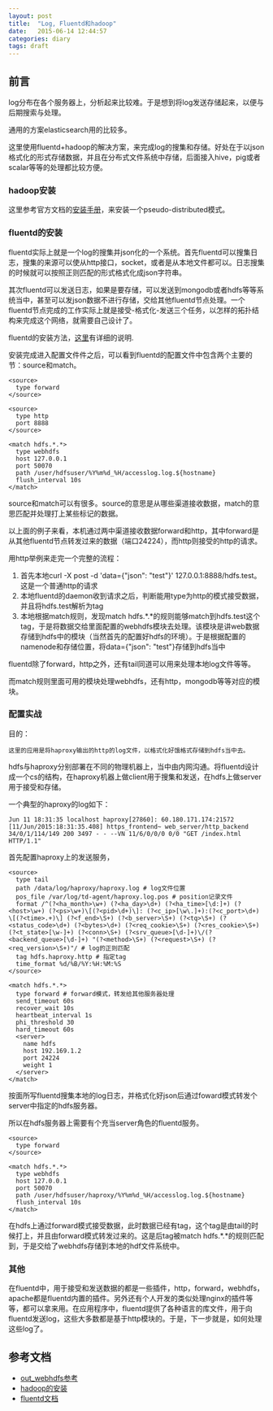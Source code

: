 ```yaml
---
layout: post
title:  "Log, Fluentd和hadoop"
date:   2015-06-14 12:44:57
categories: diary
tags: draft
---
```


## 前言

log分布在各个服务器上，分析起来比较难。于是想到将log发送存储起来，以便与后期搜索与处理。

通用的方案elasticsearch用的比较多。

这里使用fluentd+hadoop的解决方案，来完成log的搜集和存储。好处在于以json格式化的形式存储数据，并且在分布式文件系统中存储，后面接入hive，pig或者scalar等等的处理都比较方便。

### hadoop安装

这里参考官方文档的[安装手册](http://hadoop.apache.org/docs/current/hadoop-project-dist/hadoop-common/SingleCluster.html)，来安装一个pseudo-distributed模式。

### fluentd的安装

fluentd实际上就是一个log的搜集并json化的一个系统。首先fluentd可以搜集日志，搜集的来源可以使从http接口，socket，或者是从本地文件都可以。日志搜集的时候就可以按照正则匹配的形式格式化成json字符串。

其次fluentd可以发送日志，如果是要存储，可以发送到mongodb或者hdfs等等系统当中，甚至可以发json数据不进行存储，交给其他fluentd节点处理。一个fluentd节点完成的工作实际上就是接受-格式化-发送三个任务，以怎样的拓扑结构来完成这个网络，就需要自己设计了。

fluentd的安装方法，[这里](http://docs.fluentd.org/articles/quickstart)有详细的说明.

安装完成进入配置文件件之后，可以看到fluentd的配置文件中包含两个主要的节：source和match。

```
<source>
  type forward
</source>

<source>
  type http
  port 8888
</source>

<match hdfs.*.*>
  type webhdfs
  host 127.0.0.1
  port 50070
  path /user/hdfsuser/%Y%m%d_%H/accesslog.log.${hostname}
  flush_interval 10s
</match>
```

source和match可以有很多。source的意思是从哪些渠道接收数据，match的意思匹配并处理打上某些标记的数据。

以上面的例子来看，本机通过两中渠道接收数据forward和http，其中forward是从其他fluentd节点转发过来的数据（端口24224），而http则接受的http的请求。

用http举例来走完一个完整的流程：

1. 首先本地curl -X post -d 'data={"json": "test"}' 127.0.0.1:8888/hdfs.test。这是一个普通http的请求
2. 本地fluentd的daemon收到请求之后，判断能用type为http的模式接受数据，并且将hdfs.test解析为tag
3. 本地根据match规则，发现match hdfs.*.*的规则能够match到hdfs.test这个tag，于是将数据交给里面配置的webhdfs模块去处理。该模块是讲web数据存储到hdfs中的模块（当然首先的配置好hdfs的环境）。于是根据配置的namenode和存储位置，将data={"json": "test"}存储到hdfs当中

fluentd除了forward，http之外，还有tail同道可以用来处理本地log文件等等。

而match规则里面可用的模块处理webhdfs，还有http，mongodb等等对应的模块。

### 配置实战

目的：
```
这里的应用是将haproxy输出的http的log文件，以格式化好饿格式存储到hdfs当中去。
```

hdfs与haproxy分别部署在不同的物理机器上，当中由内网沟通。将fluentd设计成一个cs的结构，在haproxy机器上做client用于搜集和发送，在hdfs上做server用于接受和存储。

一个典型的haproxy的log如下：
```
Jun 11 18:31:35 localhost haproxy[27860]: 60.180.171.174:21572 [11/Jun/2015:18:31:35.408] https_frontend~ web_server/http_backend 34/0/1/114/149 200 3497 - - --VN 11/6/0/0/0 0/0 "GET /index.html HTTP/1.1"
```

首先配置haproxy上的发送服务，

```
<source>
  type tail
  path /data/log/haproxy/haproxy.log # log文件位置
  pos_file /var/log/td-agent/haproxy.log.pos # position记录文件
  format /^(?<ha_month>\w+) (?<ha_day>\d+) (?<ha_time>[\d:]+) (?<host>\w+) (?<ps>\w+)\[(?<pid>\d+)\]: (?<c_ip>[\w\.]+):(?<c_port>\d+) \[(?<time>.+)\] (?<f_end>\S+) (?<b_server>\S+) (?<tq>\S+) (?<status_code>\d+) (?<bytes>\d+) (?<req_cookie>\S+) (?<res_cookie>\S+) (?<t_state>[\w-]+) (?<conn>\S+) (?<srv_queue>[\d-]+)\/(?<backend_queue>[\d-]+) "(?<method>\S+) (?<request>\S+) (?<req_version>\S+)"/ # log的正则匹配
  tag hdfs.haproxy.http # 指定tag
  time_format %d/%B/%Y:%H:%M:%S
</source>

<match hdfs.*.*>
  type forward # forward模式，转发给其他服务器处理
  send_timeout 60s
  recover_wait 10s
  heartbeat_interval 1s
  phi_threshold 30
  hard_timeout 60s
  <server>
    name hdfs
    host 192.169.1.2
    port 24224
    weight 1
  </server>
</match>
```

按面所写fluentd搜集本地的log日志，并格式化好json后通过foward模式转发个server中指定的hdfs服务器。

所以在hdfs服务器上需要有个充当server角色的fluentd服务。

```
<source>
  type forward
</source>

<match hdfs.*.*>
  type webhdfs
  host 127.0.0.1
  port 50070
  path /user/hdfsuser/haproxy/%Y%m%d_%H/accesslog.log.${hostname}
  flush_interval 10s
</match>
```

在hdfs上通过forward模式接受数据，此时数据已经有tag，这个tag是由tail的时候打上，并且由forward模式转发过来的。这是后tag被match hdfs.*.*的规则匹配到，于是交给了webhdfs存储到本地的hdf文件系统中。

### 其他

在fluentd中，用于接受和发送数据的都是一些插件，http，forward，webhdfs，apache都是fluentd内置的插件。另外还有个人开发的类似处理nginx的插件等等，都可以拿来用。在应用程序中，fluentd提供了各种语言的库文件，用于向fluentd发送log，这些大多数都是基于http模块的。于是，下一步就是，如何处理这些log了。

## 参考文档

* [out_webhdfs参考](http://docs.fluentd.org/articles/out_webhdfs)
* [hadoop的安装](http://hadoop.apache.org/docs/current/hadoop-project-dist/hadoop-common/SingleCluster.html)
* [fluentd文档](http://docs.fluentd.org/articles/quickstart)
